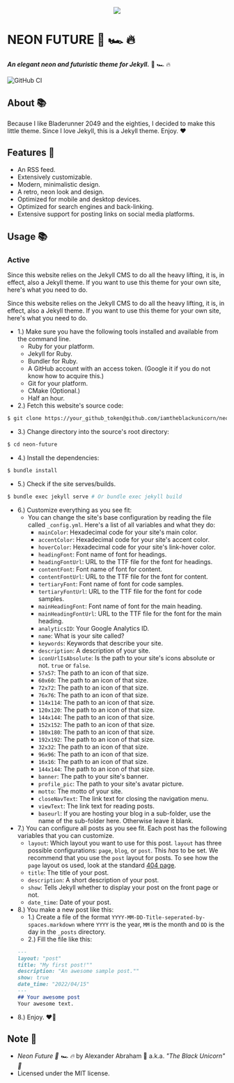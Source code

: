 <p align="center">
 <img src="https://blckunicorn.art/neon-future/assets/images/banner/banner.png"/>
</p>

# NEON FUTURE :pill: :racing_car: :fire:

***An elegant neon and futuristic theme for Jekyll.*** :pill: :racing_car: :fire:

![GitHub CI](https://github.com/iamtheblackunicorn/neon-future/actions/workflows/jekyll.yml/badge.svg)

## About :books:

Because I like Bladerunner 2049 and the eighties, I decided to make this little theme. Since I love Jekyll, this is a Jekyll theme. Enjoy. :heart:

## Features :test_tube:

- An RSS feed.
- Extensively customizable.
- Modern, minimalistic design.
- A retro, neon look and design.
- Optimized for mobile and desktop devices.
- Optimized for search engines and back-linking.
- Extensive support for posting links on social media platforms.

## Usage :books:

### Active

Since this website relies on the Jekyll CMS to do all the heavy lifting, it is, in effect, also a Jekyll theme.
If you want to use this theme for your own site, here's what you need to do.

Since this website relies on the Jekyll CMS to do all the heavy lifting, it is, in effect, also a Jekyll theme.
If you want to use this theme for your own site, here's what you need to do.

- 1.) Make sure you have the following tools installed and available from the command line.
  - Ruby for your platform.
  - Jekyll for Ruby.
  - Bundler for Ruby.
  - A GitHub account with an access token. (Google it if you do not know how to acquire this.)
  - Git for your platform.
  - CMake (Optional.)
  - Half an hour.
- 2.) Fetch this website's source code:
```bash
$ git clone https://your_github_token@github.com/iamtheblackunicorn/neon-future.git
```
- 3.) Change directory into the source's root directory:
```bash
$ cd neon-future
```
- 4.) Install the dependencies:
```bash
$ bundle install
```
- 5.) Check if the site serves/builds.
```bash
$ bundle exec jekyll serve # Or bundle exec jekyll build
```
- 6.) Customize everything as you see fit:
  - You can change the site's base configuration by reading the file called `_config.yml`. Here's a list of all variables and what they do:
    - `mainColor`: Hexadecimal code for your site's main color.
    - `accentColor`: Hexadecimal code for your site's accent color.
    - `hoverColor`: Hexadecimal code for your site's link-hover color.
    - `headingFont`: Font name of font for headings.
    - `headingFontUrl`: URL to the TTF file for the font for headings.
    - `contentFont`: Font name of font for content.
    - `contentFontUrl`: URL to the TTF file for the font for content.
    - `tertiaryFont`: Font name of font for code samples.
    - `tertiaryFontUrl`: URL to the TTF file for the font for code samples.
    - `mainHeadingFont`: Font name of font for the main heading.
    - `mainHeadingFontUrl`: URL to the TTF file for the font for the main heading.
    - `analyticsID`: Your Google Analytics ID.
    - `name`: What is your site called?
    - `keywords`: Keywords that describe your site.
    - `description`: A description of your site.
    - `iconUrlIsAbsolute`: Is the path to your site's icons absolute or not. `true` or `false`.
    - `57x57`: The path to an icon of that size.
    - `60x60`: The path to an icon of that size.
    - `72x72`: The path to an icon of that size.
    - `76x76`: The path to an icon of that size.
    - `114x114`: The path to an icon of that size.
    - `120x120`: The path to an icon of that size.
    - `144x144`: The path to an icon of that size.
    - `152x152`: The path to an icon of that size.
    - `180x180`: The path to an icon of that size.
    - `192x192`: The path to an icon of that size.
    - `32x32`: The path to an icon of that size.
    - `96x96`: The path to an icon of that size.
    - `16x16`: The path to an icon of that size.
    - `144x144`: The path to an icon of that size.
    - `banner`: The path to your site's banner.
    - `profile_pic`: The path to your site's avatar picture.
    - `motto`: The motto of your site.
    - `closeNavText`: The link text for closing the navigation menu.
    - `viewText`: The link text for reading posts.
    - `baseurl`: If you are hosting your blog in a sub-folder, use the name of the sub-folder here. Otherwise leave it blank.
- 7.) You can configure all posts as you see fit. Each post has the following variables that you can customize.
  - `layout`: Which layout you want to use for this post. `layout` has three possible configurations: `page`, `blog`, or `post`. This *has* to be set. We recommend that you use the `post` layout for posts. To see how the `page` layout os used, look at the standard [404 page](404.markdown).
  - `title`: The title of your post.
  - `description`: A short description of your post.
  - `show`: Tells Jekyll whether to display your post on the front page or not.
  - `date_time`: Date of your post.
- 8.) You make a new post like this:
  - 1.) Create a file of the format `YYYY-MM-DD-Title-seperated-by-spaces.markdown` where `YYYY` is the year, `MM` is the month and `DD` is the day in the `_posts` directory.
  - 2.) Fill the file like this:
  ```markdown
  ---
  layout: "post"
  title: "My first post!""
  description: "An awesome sample post.""
  show: true
  date_time: "2022/04/15"
  ---
  ## Your awesome post
  Your awesome text.
  ```
- 8.) Enjoy. :heart_on_fire:

## Note :scroll:
- *Neon Future :pill: :racing_car: :fire:* by Alexander Abraham :black_heart: a.k.a. *"The Black Unicorn" :unicorn:*
- Licensed under the MIT license.

